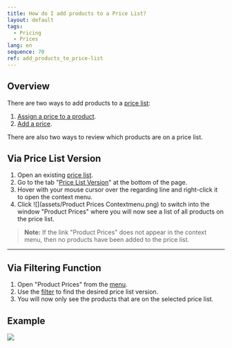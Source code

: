 ```yaml
---
title: How do I add products to a Price List?
layout: default
tags:
  - Pricing
  - Prices
lang: en
sequence: 70
ref: add_products_to_price-list
---
```


## Overview
There are two ways to add products to a [price list](Add_price-list):
1. [Assign a price to a product](ProductPrice).
1. [Add a price](Add_price).

There are also two ways to review which products are on a price list.

## Via Price List Version
1. Open an existing [price list](Menu).
1. Go to the tab "[Price List Version](Add_price-list-version)" at the bottom of the page.
1. Hover with your mouse cursor over the regarding line and right-click it to open the context menu.
1. Click ![](assets/Product Prices Contextmenu.png) to switch into the window "Product Prices" where you will now see a list of all products on the price list.
 >**Note:** If the link "Product Prices" does not appear in the context menu, then no products have been added to the price list.

---

## Via Filtering Function
1. Open "Product Prices" from the [menu](Menu).
1. Use the [filter](Filtering_function) to find the desired price list version.
1. You will now only see the products that are on the selected price list.

## Example
![](assets/Put_products_on_price-list.gif)
